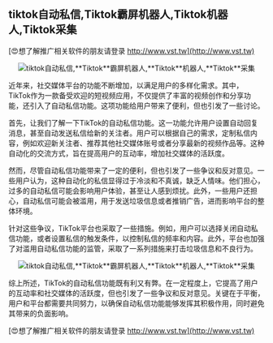 ## **tiktok自动私信,**Tiktok**霸屏机器人,**Tiktok**机器人,**Tiktok**采集**

[😍想了解推广相关软件的朋友请登录 http://www.vst.tw](http://www.vst.tw)

 <center><img src="https://vst.tw/MP4/tuiguang/png/0.png" alt="tiktok自动私信,**Tiktok**霸屏机器人,**Tiktok**机器人,**Tiktok**采集"></center>

近年来，社交媒体平台的功能不断增加，以满足用户的多样化需求。其中，TikTok作为一款备受欢迎的短视频应用，不仅提供了丰富的视频创作和分享功能，还引入了自动私信功能。这项功能给用户带来了便利，但也引发了一些讨论。

首先，让我们了解一下TikTok的自动私信功能。这一功能允许用户设置自动回复消息，甚至自动发送私信给新的关注者。用户可以根据自己的需求，定制私信内容，例如欢迎新关注者、推荐其他社交媒体账号或者分享最新的视频作品等。这种自动化的交流方式，旨在提高用户的互动率，增加社交媒体的活跃度。

然而，尽管自动私信功能带来了一定的便利，但也引发了一些争议和反对意见。一些用户认为，这种自动化的私信显得过于冷淡和不真诚，缺乏人情味。他们担心，过多的自动私信可能会影响用户体验，甚至让人感到烦扰。此外，一些用户还担心，自动私信可能会被滥用，用于发送垃圾信息或者推销广告，进而影响平台的整体环境。

针对这些争议，TikTok平台也采取了一些措施。例如，用户可以选择关闭自动私信功能，或者设置私信的触发条件，以控制私信的频率和内容。此外，平台也加强了对滥用自动私信功能的监管，采取了一系列措施来打击垃圾信息和不良行为。

 <center><img src="https://vst.tw/MP4/tuiguang/png/4.png" alt="tiktok自动私信,**Tiktok**霸屏机器人,**Tiktok**机器人,**Tiktok**采集"></center>

综上所述，TikTok的自动私信功能既有利又有弊。在一定程度上，它提高了用户的互动率和社交媒体的活跃度，但也引发了一些争议和反对意见。关键在于平衡，用户和平台都需要共同努力，以确保自动私信功能能够发挥其积极作用，同时避免其带来的负面影响。

[😍想了解推广相关软件的朋友请登录 http://www.vst.tw](http://www.vst.tw)



